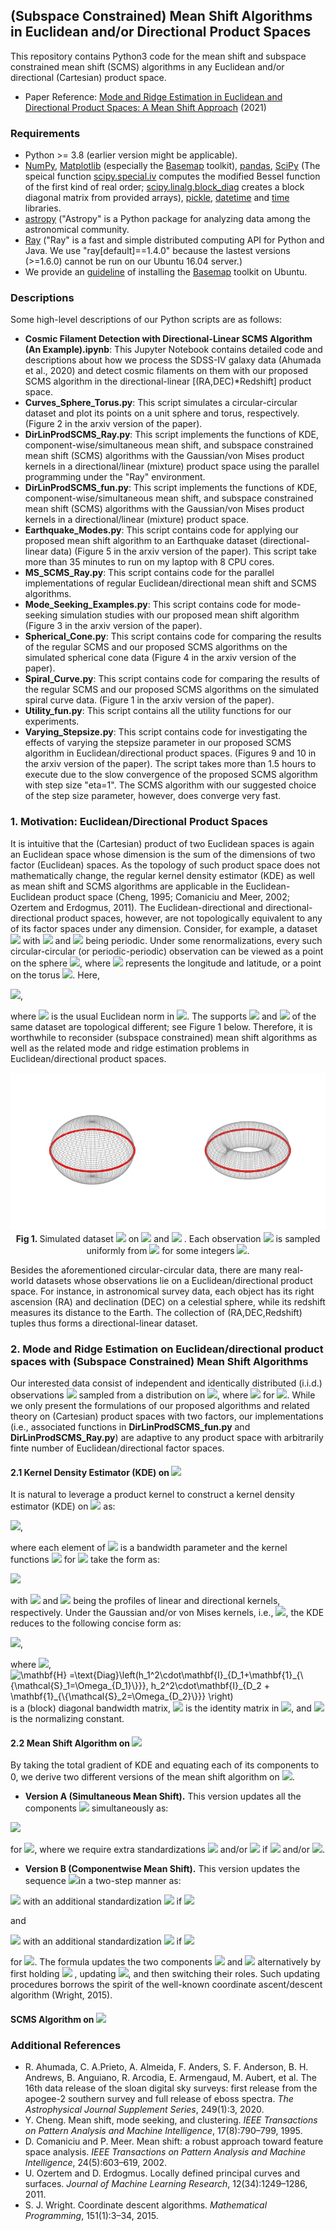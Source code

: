 ## (Subspace Constrained) Mean Shift Algorithms in Euclidean and/or Directional Product Spaces
This repository contains Python3 code for the mean shift and subspace constrained mean shift (SCMS) algorithms in any Euclidean and/or directional (Cartesian) product space.

- Paper Reference: [Mode and Ridge Estimation in Euclidean and Directional Product Spaces: A Mean Shift Approach]() (2021)

### Requirements

- Python >= 3.8 (earlier version might be applicable).
- [NumPy](http://www.numpy.org/), [Matplotlib](https://matplotlib.org/) (especially the [Basemap](https://matplotlib.org/basemap/) toolkit), [pandas](https://pandas.pydata.org/), [SciPy](https://www.scipy.org/) (The speical function [scipy.special.iv](https://docs.scipy.org/doc/scipy/reference/generated/scipy.special.iv.html#scipy.special.iv) computes the modified Bessel function of the first kind of real order; [scipy.linalg.block_diag](https://docs.scipy.org/doc/scipy/reference/generated/scipy.linalg.block_diag.html) creates a block diagonal matrix from provided arrays), [pickle](https://docs.python.org/3/library/pickle.html), [datetime](https://docs.python.org/3/library/datetime.html) and [time](https://docs.python.org/3/library/time.html) libraries.
- [astropy](https://www.astropy.org/) ("Astropy" is a Python package for analyzing data among the astronomical community.
- [Ray](https://ray.io/) ("Ray" is a fast and simple distributed computing API for Python and Java. We use "ray\[default\]==1.4.0" because the lastest versions (>=1.6.0) cannot be run on our Ubuntu 16.04 server.)
- We provide an [guideline](https://github.com/zhangyk8/DirMS/blob/main/Install_Basemap_Ubuntu.md) of installing the [Basemap](https://matplotlib.org/basemap/) toolkit on Ubuntu.

### Descriptions

Some high-level descriptions of our Python scripts are as follows:

- **Cosmic Filament Detection with Directional-Linear SCMS Algorithm (An Example).ipynb**: This Jupyter Notebook contains detailed code and descriptions about how we process the SDSS-IV galaxy data (Ahumada et al., 2020) and detect cosmic filaments on them with our proposed SCMS algorithm in the directional-linear \[(RA,DEC)*Redshift\] product space.
- **Curves_Sphere_Torus.py**: This script simulates a circular-circular dataset and plot its points on a unit sphere and torus, respectively. (Figure 2 in the arxiv version of the paper).
- **DirLinProdSCMS_Ray.py**: This script implements the functions of KDE, component-wise/simultaneous mean shift, and subspace constrained mean shift (SCMS) algorithms with the Gaussian/von Mises product kernels in a directional/linear (mixture) product space using the parallel programming under the "Ray" environment.
- **DirLinProdSCMS_fun.py**: This script implements the functions of KDE, component-wise/simultaneous mean shift, and subspace constrained mean shift (SCMS) algorithms with the Gaussian/von Mises product kernels in a directional/linear (mixture) product space.
- **Earthquake_Modes.py**: This script contains code for applying our proposed mean shift algorithm to an Earthquake dataset (directional-linear data) (Figure 5 in the arxiv version of the paper). This script take more than 35 minutes to run on my laptop with 8 CPU cores.
- **MS_SCMS_Ray.py**: This script contains code for the parallel implementations of regular Euclidean/directional mean shift and SCMS algorithms.
- **Mode_Seeking_Examples.py**: This script contains code for mode-seeking simulation studies with our proposed mean shift algorithm (Figure 3 in the arxiv version of the paper).
- **Spherical_Cone.py**: This script contains code for comparing the results of the regular SCMS and our proposed SCMS algorithms on the simulated spherical cone data (Figure 4 in the arxiv version of the paper).
- **Spiral_Curve.py**: This script contains code for comparing the results of the regular SCMS and our proposed SCMS algorithms on the simulated spiral curve data. (Figure 1 in the arxiv version of the paper).
- **Utility_fun.py**: This script contains all the utility functions for our experiments.
- **Varying_Stepsize.py**: This script contains code for investigating the effects of varying the stepsize parameter in our proposed SCMS algorithm in Euclidean/directional product spaces. (Figures 9 and 10 in the arxiv version of the paper). The script takes more than 1.5 hours to execute due to the slow convergence of the proposed SCMS algorithm with step size "eta=1". The SCMS algorithm with our suggested choice of the step size parameter, however, does converge very fast.

### 1. Motivation: Euclidean/Directional Product Spaces

It is intuitive that the (Cartesian) product of two Euclidean spaces is again an Euclidean space whose dimension is the sum of the dimensions of two factor (Euclidean) spaces. As the topology of such product space does not mathematically change, the regular kernel density estimator (KDE) as well as mean shift and SCMS algorithms are applicable in the Euclidean-Euclidean product space (Cheng, 1995; Comaniciu and Meer, 2002; Ozertem and Erdogmus, 2011). The Euclidean-directional and directional-directional product spaces, however, are not topologically equivalent to any of its factor spaces under any dimension. Consider, for example, a dataset <img src="https://latex.codecogs.com/svg.latex?&space;\left\{(\theta_i,\phi_i\right\}_{i=1}^n"/> with <img src="https://latex.codecogs.com/svg.latex?&space;\theta_i"/> and <img src="https://latex.codecogs.com/svg.latex?\large&space;\phi_i"/> being periodic. Under some renormalizations, every such circular-circular (or periodic-periodic) observation can be viewed as a point on the sphere <img src="https://latex.codecogs.com/svg.latex?&space;\Omega_2"/>, where <img src="https://latex.codecogs.com/svg.latex?&space;(\phi_i,\theta_i)"/> represents the longitude and latitude, or a point on the torus <img src="https://latex.codecogs.com/svg.latex?&space;\Omega_1\times\Omega_1"/>. Here, 

<img src="https://latex.codecogs.com/svg.latex?\large&space;\Omega_q=\left\{\mathbf{x}\in\mathbb{R}^{q+1}:||\mathbf{x}||_2=1\right\}"/>,

where <img src="https://latex.codecogs.com/svg.latex?&space;||\cdot||_2"/> is the usual Euclidean norm in <img src="https://latex.codecogs.com/svg.latex?&space;\mathbb{R}^{q+1}"/>. The supports <img src="https://latex.codecogs.com/svg.latex?&space;\Omega_2"/> and <img src="https://latex.codecogs.com/svg.latex?&space;\Omega_1\times\Omega_1"/> of the same dataset are topological different; see Figure 1 below. Therefore, it is worthwhile to reconsider (subspace constrained) mean shift algorithms as well as the related mode and ridge estimation problems in Euclidean/directional product spaces.

<p align="center">
<img src="https://github.com/zhangyk8/ProdSCMS/blob/main/Figures/curve_sph_torus.png" style="zoom:60%" />
 <br><B>Fig 1. </B>Simulated dataset <img src="https://latex.codecogs.com/svg.latex?&space;\left\{(\theta_i,\phi_i\right\}_{i=1}^n"/> on <img src="https://latex.codecogs.com/svg.latex?&space;\Omega_2"/> and <img src="https://latex.codecogs.com/svg.latex?&space;\Omega_1\times\Omega_1"/> . Each observation <img src="https://latex.codecogs.com/svg.latex?&space;(\phi_i,\theta_i)"/> is sampled uniformly from <img src="https://latex.codecogs.com/svg.latex?&space;\left[2p_1\pi,2(p_1+1)\pi\right)\times\{2p_2\pi\}"/> for some integers <img src="https://latex.codecogs.com/svg.latex?&space;p_1,p_2"/>.
 </p>

Besides the aforementioned circular-circular data, there are many real-world datasets whose observations lie on a Euclidean/directional product space. For instance, in astronomical survey data, each object has its right ascension (RA) and declination (DEC) on a celestial sphere, while its redshift measures its distance to the Earth. The collection of (RA,DEC,Redshift) tuples thus forms a directional-linear dataset.

### 2. Mode and Ridge Estimation on Euclidean/directional product spaces with (Subspace Constrained) Mean Shift Algorithms

Our interested data consist of independent and identically distributed (i.i.d.) observations <img src="https://latex.codecogs.com/svg.latex?&space;\left\{\mathbf{Z}_i\right\}_{i=1}^n=\left\{(\mathbf{X}_i,\mathbf{Y}_i)\right\}_{i=1}^n"/> sampled from a distribution on <img src="https://latex.codecogs.com/svg.latex?&space;\mathcal{S}_1\times\mathcal{S}_2"/>, where 
<img src="https://latex.codecogs.com/svg.latex?&space;\mathcal{S}_j=\mathbb{R}^{D_j}\,\text{or}\,\Omega_{D_j}"/>
for <img src="https://latex.codecogs.com/svg.latex?&space;j=1,2"/>. While we only present the formulations of our proposed algorithms and related theory on (Cartesian) product spaces with two factors, our implementations (i.e., associated functions in **DirLinProdSCMS_fun.py** and **DirLinProdSCMS_Ray.py**) are adaptive to any product space with arbitrarily finte number of Euclidean/directional factor spaces.

#### 2.1 Kernel Density Estimator (KDE) on <img src="https://latex.codecogs.com/svg.latex?&space;\mathcal{S}_1\times\mathcal{S}_2"/>

It is natural to leverage a product kernel to construct a kernel density estimator (KDE) on <img src="https://latex.codecogs.com/svg.latex?&space;\mathbf{z}=(\mathbf{x},\mathbf{y})\in\mathcal{S}_1\times\mathcal{S}_2"/> as:

<img src="https://latex.codecogs.com/svg.latex?&space;\hat{f}_{\mathbf{h}}(\mathbf{x},\mathbf{y})=\frac{1}{n}\sum_{i=1}^nK_1\left(\frac{\mathbf{x}-\mathbf{X}_i}{h_1}\right)K_2\left(\frac{\mathbf{y}-\mathbf{Y}_i}{h_2}\right)"/>,

where each element of <img src="https://latex.codecogs.com/svg.latex?&space;\mathbf{h}=(h_1,h_2)"/> is a bandwidth parameter and the kernel functions <img src="https://latex.codecogs.com/svg.latex?&space;K_j:\mathcal{S}_j\to\mathbb{R}"/> for <img src="https://latex.codecogs.com/svg.latex?&space;j=1,2"/> take the form as:

<img src="https://latex.codecogs.com/svg.latex?&space;K_j(\mathbf{u})&space;=&space;C_{k_j,D_j}(h_j)&space;\cdot&space;k_j\left(||\mathbf{u}||_2^2&space;\right)&space;=&space;\begin{cases}&space;\frac{C_{k,D_j}}{h_i^{D_j}}\cdot&space;k\left(\frac{||\mathbf{u}||_2^2}{2}&space;\right)&space;&&space;\text{&space;if&space;}&space;\mathcal{S}_j&space;=\mathbb{R}^{D_j},\\&space;C_{L,D_j}(h_j)&space;\cdot&space;L\left(\frac{||\mathbf{u}||_2^2}{2}&space;\right)&space;&&space;\text{&space;if&space;}&space;\mathcal{S}_j&space;=\Omega_{D_j},&space;\end{cases}"/>

with <img src="https://latex.codecogs.com/svg.latex?&space;k"/> and <img src="https://latex.codecogs.com/svg.latex?&space;L"/> being the profiles of linear and directional kernels, respectively. Under the Gaussian and/or von Mises kernels, i.e., <img src="https://latex.codecogs.com/svg.latex?&space;k(r)=L(r)=\exp(-r)"/>, the KDE reduces to the following concise form as:

<img src="https://latex.codecogs.com/svg.latex?&space;\hat{f}_{\mathbf{h}}(\mathbf{z})&space;=&space;\frac{C(\mathbf{H})}{n}&space;\sum_{i=1}^n&space;\exp\left(-\frac{(\mathbf{z}-\mathbf{Z}_i)^T&space;\mathbf{H}^{-1}&space;(\mathbf{z}-\mathbf{Z}_i)}{2}&space;\right)"/>,

where <img src="https://latex.codecogs.com/svg.latex?&space;\mathbf{z}=(\mathbf{x},\mathbf{y})\in\mathcal{S}_1\times\mathcal{S}_2"/>,
<img src="https://latex.codecogs.com/svg.latex?\mathbf{H}&space;=\mathtt{Diag}\left(h_1^2\cdot\mathbf{I}_{D_1&plus;\mathbf{1}_{\{\mathcal{S}_1=\Omega_{D_1}\}}},&space;h_2^2\cdot\mathbf{I}_{D_2&space;&plus;&space;\mathbf{1}_{\{\mathcal{S}_2=\Omega_{D_2}\}}}&space;\right)" title="\mathbf{H} =\text{Diag}\left(h_1^2\cdot\mathbf{I}_{D_1+\mathbf{1}_{\{\mathcal{S}_1=\Omega_{D_1}\}}}, h_2^2\cdot\mathbf{I}_{D_2 + \mathbf{1}_{\{\mathcal{S}_2=\Omega_{D_2}\}}} \right)" />
is a (block) diagonal bandwidth matrix, <img src="https://latex.codecogs.com/svg.latex?&space;\mathbf{I}_D"/> is the identity matrix in <img src="https://latex.codecogs.com/svg.latex?&space;\mathbb{R}^{D\times&space;D}"/>, and <img src="https://latex.codecogs.com/svg.latex?\scriptsize&space;C(\mathbf{H}):=\prod_{j=1}^2C_{k_j,D_j}(h_j)"/> is the normalizing constant.

#### 2.2 Mean Shift Algorithm on <img src="https://latex.codecogs.com/svg.latex?&space;\mathcal{S}_1\times\mathcal{S}_2"/>

By taking the total gradient of KDE and equating each of its components to 0, we derive two different versions of the mean shift algorithm on <img src="https://latex.codecogs.com/svg.latex?&space;\mathcal{S}_1\times\mathcal{S}_2"/>.

* **Version A (Simultaneous Mean Shift).** This version updates all the components <img src="https://latex.codecogs.com/svg.latex?&space;\mathbf{z}^{(t)}=(\mathbf{x}^{(t)},\mathbf{y}^{(t)})=\mathcal{S}_1\times\mathcal{S}_2"/> simultaneously as:

<img src="https://latex.codecogs.com/svg.latex?\left(\mathbf{z}^{(t&plus;1)}&space;\right)^T&space;=\left(\mathbf{x}^{(t+1)},\mathbf{y}^{(t+1)}\right)^T\gets&space;\begin{pmatrix}&space;\frac{\sum\limits_{i=1}^n&space;\mathbf{X}_i&space;k_1'\left(\left|\left|\frac{\mathbf{x}^{(t)}&space;-\mathbf{X}_i}{h_1}\right|\right|_2^2&space;\right)&space;k_2\left(\left|\left|\frac{\mathbf{y}^{(t)}-\mathbf{Y}_i}{h_2}\right|\right|_2^2\right)&space;}{\sum\limits_{i=1}^n&space;k_1'\left(\left|\left|\frac{\mathbf{x}^{(t)}&space;-\mathbf{X}_i}{h_1}\right|\right|_2^2&space;\right)&space;k_2\left(\left|\left|\frac{\mathbf{y}^{(t)}-\mathbf{Y}_i}{h_2}\right|\right|_2^2\right)}\\&space;\frac{\sum\limits_{i=1}^n&space;\mathbf{Y}_i&space;k_1\left(\left|\left|\frac{\mathbf{x}^{(t)}-\mathbf{X}_i}{h_1}\right|\right|_2^2\right)&space;k_2'\left(\left|\left|\frac{\mathbf{y}^{(t)}-\mathbf{Y}_i}{h_2}\right|\right|_2^2&space;\right)&space;}{\sum\limits_{i=1}^n&space;k_1\left(\left|\left|\frac{\mathbf{x}^{(t)}&space;-\mathbf{X}_i}{h_1}\right|\right|_2^2\right)&space;k_2'\left(\left|\left|\frac{\mathbf{y}^{(t)}-\mathbf{Y}_i}{h_2}\right|\right|_2^2&space;\right)}&space;\end{pmatrix}"/>

for <img src="https://latex.codecogs.com/svg.latex?&space;t=0,1,..."/>, where we require extra standardizations <img src="https://latex.codecogs.com/svg.latex?&space;\mathbf{x}^{(t+1)}\gets\frac{\mathbf{x}^{(t+1)}}{||\mathbf{x}^{(t+1)}||_2}"/> and/or <img src="https://latex.codecogs.com/svg.latex?&space;\mathbf{y}^{(t+1)}\gets\frac{\mathbf{y}^{(t+1)}}{||\mathbf{y}^{(t+1)}||_2}"/> if <img src="https://latex.codecogs.com/svg.latex?&space;\mathcal{S}_1=\Omega_{D_1}"/> and/or <img src="https://latex.codecogs.com/svg.latex?&space;\mathcal{S}_2=\Omega_{D_2}"/>.

* **Version B (Componentwise Mean Shift).** This version updates the sequence <img src="https://latex.codecogs.com/svg.latex?&space;\left\{\mathbf{z}^{(t)}\right\}_{t=0}^{\infty}=\left\{(\mathbf{x}^{(t)},\mathbf{y}^{(t)})\right\}_{t=0}^{\infty}"/>in a two-step manner as:

<img src="https://latex.codecogs.com/svg.latex?\mathbf{x}^{(t&plus;1)}&space;\gets&space;\frac{\sum\limits_{i=1}^n&space;\mathbf{X}_i&space;k_1'\left(\left|\left|\frac{\mathbf{x}^{(t)}&space;-\mathbf{X}_i}{h_1}\right|\right|_2^2&space;\right)&space;k_2\left(\left|\left|\frac{\mathbf{y}^{(t)}-\mathbf{Y}_i}{h_2}\right|\right|_2^2\right)&space;}{\sum\limits_{i=1}^n&space;k_1'\left(\left|\left|\frac{\mathbf{x}^{(t)}&space;-\mathbf{X}_i}{h_1}\right|\right|_2^2&space;\right)&space;k_2\left(\left|\left|\frac{\mathbf{y}^{(t)}-\mathbf{Y}_i}{h_2}\right|\right|_2^2\right)}"/> with an additional standardization <img src="https://latex.codecogs.com/svg.latex?&space;\mathbf{x}^{(t+1)}\gets\frac{\mathbf{x}^{(t+1)}}{||\mathbf{x}^{(t+1)}||_2}"/> if <img src="https://latex.codecogs.com/svg.latex?&space;\mathcal{S}_1=\Omega_{D_1}"/>

and 

<img src="https://latex.codecogs.com/svg.latex?\mathbf{y}^{(t&plus;1)}&space;\gets\frac{\sum\limits_{i=1}^n&space;\mathbf{Y}_i&space;k_1\left(\left|\left|\frac{\mathbf{x}^{(t+1)}-\mathbf{X}_i}{h_1}\right|\right|_2^2\right)&space;k_2'\left(\left|\left|\frac{\mathbf{y}^{(t)}-\mathbf{Y}_i}{h_2}\right|\right|_2^2&space;\right)&space;}{\sum\limits_{i=1}^n&space;k_1\left(\left|\left|\frac{\mathbf{x}^{(t+1)}&space;-\mathbf{X}_i}{h_1}\right|\right|_2^2\right)&space;k_2'\left(\left|\left|\frac{\mathbf{y}^{(t)}-\mathbf{Y}_i}{h_2}\right|\right|_2^2&space;\right)}"/> with an additional standardization <img src="https://latex.codecogs.com/svg.latex?&space;\mathbf{y}^{(t+1)}\gets\frac{\mathbf{y}^{(t+1)}}{||\mathbf{y}^{(t+1)}||_2}"/> if <img src="https://latex.codecogs.com/svg.latex?&space;\mathcal{S}_2=\Omega_{D_2}"/>

for <img src="https://latex.codecogs.com/svg.latex?&space;t=0,1,..."/>. The formula updates the two components <img src="https://latex.codecogs.com/svg.latex?&space;\mathbf{x}^{(t)}"/> and <img src="https://latex.codecogs.com/svg.latex?&space;\mathbf{y}^{(t)}"/> alternatively by first holding <img src="https://latex.codecogs.com/svg.latex?&space;\mathbf{y}^{(t)}"/> , updating <img src="https://latex.codecogs.com/svg.latex?&space;\mathbf{x}^{(t)}"/>, and then switching their roles. Such updating procedures borrows the spirit of the well-known coordinate ascent/descent algorithm (Wright, 2015).

#### SCMS Algorithm on <img src="https://latex.codecogs.com/svg.latex?&space;\mathcal{S}_1\times\mathcal{S}_2"/>



 ### Additional References
 - R. Ahumada, C. A.Prieto, A. Almeida, F. Anders, S. F. Anderson, B. H. Andrews, B. Anguiano, R. Arcodia, E. Armengaud, M. Aubert, et al. The 16th data release of the sloan digital sky surveys: first release from the apogee-2 southern survey and full release of eboss spectra. _The Astrophysical Journal Supplement Series_, 249(1):3, 2020.
 - Y. Cheng. Mean shift, mode seeking, and clustering. _IEEE Transactions on Pattern Analysis and Machine Intelligence_, 17(8):790–799, 1995.
 - D. Comaniciu and P. Meer. Mean shift: a robust approach toward feature space analysis. _IEEE Transactions on Pattern Analysis and Machine Intelligence_, 24(5):603–619, 2002.
 - U. Ozertem and D. Erdogmus. Locally defined principal curves and surfaces. _Journal of Machine Learning Research_, 12(34):1249–1286, 2011.
 - S. J. Wright. Coordinate descent algorithms. _Mathematical Programming_, 151(1):3–34, 2015.
